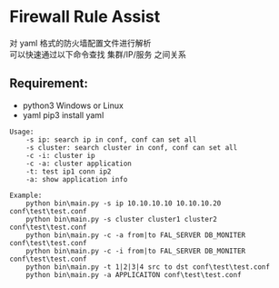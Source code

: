 # Firewall Rule Assist

对 yaml 格式的防火墙配置文件进行解析  
可以快速通过以下命令查找 集群/IP/服务 之间关系  

## Requirement:

- python3  Windows or Linux
- yaml  pip3 install yaml

```
Usage:
    -s ip: search ip in conf, conf can set all
    -s cluster: search cluster in conf, conf can set all
    -c -i: cluster ip
    -c -a: cluster application
    -t: test ip1 conn ip2
    -a: show application info

Example:
    python bin\main.py -s ip 10.10.10.10 10.10.10.20 conf\test\test.conf
    python bin\main.py -s cluster cluster1 cluster2 conf\test\test.conf
    python bin\main.py -c -a from|to FAL_SERVER DB_MONITER conf\test\test.conf
    python bin\main.py -c -i from|to FAL_SERVER DB_MONITER conf\test\test.conf
    python bin\main.py -t 1|2|3|4 src to dst conf\test\test.conf
    python bin\main.py -a APPLICAITON conf\test\test.conf
```
